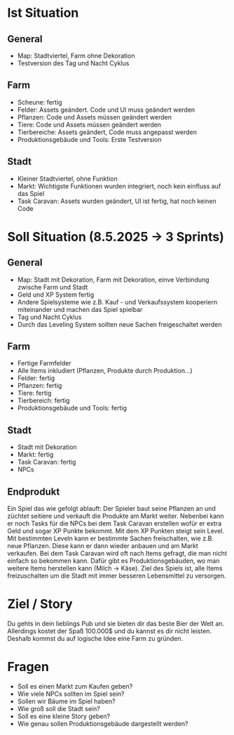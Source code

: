 # Ist Situation

## General
- Map: Stadtviertel, Farm ohne Dekoration
- Testversion des Tag und Nacht Cyklus

## Farm
- Scheune: fertig
- Felder: Assets geändert. Code und UI muss geändert werden
- Pflanzen: Code und Assets müssen geändert werden
- Tiere: Code und Assets müssen geändert werden
- Tierbereiche: Assets geändert, Code muss angepasst werden
- Produktionsgebäude und Tools: Erste Testversion

## Stadt
- Kleiner Stadtviertel, ohne Funktion
- Markt: Wichtigste Funktionen wurden integriert, noch kein einfluss auf das Spiel
- Task Caravan: Assets wurden geändert, UI ist fertig, hat noch keinen Code


# Soll Situation (8.5.2025 -> 3 Sprints)

## General
- Map: Stadt mit Dekoration, Farm mit Dekoration, einve Verbindung zwische Farm und Stadt
- Geld und XP System fertig
- Andere Spielsysteme wie z.B. Kauf - und Verkaufssystem kooperiern miteinander und machen das Spiel spielbar
- Tag und Nacht Cyklus
- Durch das Leveling System sollten neue Sachen freigeschaltet werden

## Farm
- Fertige Farmfelder
- Alle Items inkludiert (Pflanzen, Produkte durch Produktion...)
- Felder: fertig
- Pflanzen: fertig
- Tiere: fertig
- Tierbereich: fertig
- Produktionsgebäude und Tools: fertig

## Stadt
- Stadt mit Dekoration
- Markt: fertig
- Task Caravan: fertig
- NPCs

## Endprodukt
Ein Spiel das wie gefolgt ablauft: Der Spieler baut seine Pflanzen an und züchtet seitiere und verkauft die Produkte am Markt weiter. Nebenbei kann er noch Tasks für die NPCs bei dem Task Caravan erstellen wofür er extra Geld und sogar XP Punkte bekommt. Mit dem XP Punkten steigt sein Level. Mit bestimmten Leveln kann er bestimmte Sachen freischalten, wie z.B. neue Pflanzen. Diese kann er dann wieder anbauen und am Markt verkaufen. Bei dem Task Caravan wird oft nach Items gefragt, die man nicht einfach so bekommen kann. Dafür gibt es Produktionsgebäuden, wo man weitere Items herstellen kann (Milch -> Käse). Ziel des Spiels ist, alle Items freizuschalten um die Stadt mit immer besseren Lebensmittel zu versorgen.

# Ziel / Story
Du gehts in dein lieblings Pub und sie bieten dir das beste Bier der Welt an. Allerdings kostet der Spaß 100.000$ und du kannst es dir nicht leisten. Deshalb kommst du auf logische Idee eine Farm zu gründen.

# Fragen

- Soll es einen Markt zum Kaufen geben?
- Wie viele NPCs sollten im Spiel sein?
- Sollen wir Bäume im Spiel haben?
- Wie groß soll die Stadt sein?
- Soll es eine kleine Story geben?
- Wie genau sollen Produktionsgebäude dargestellt werden?
